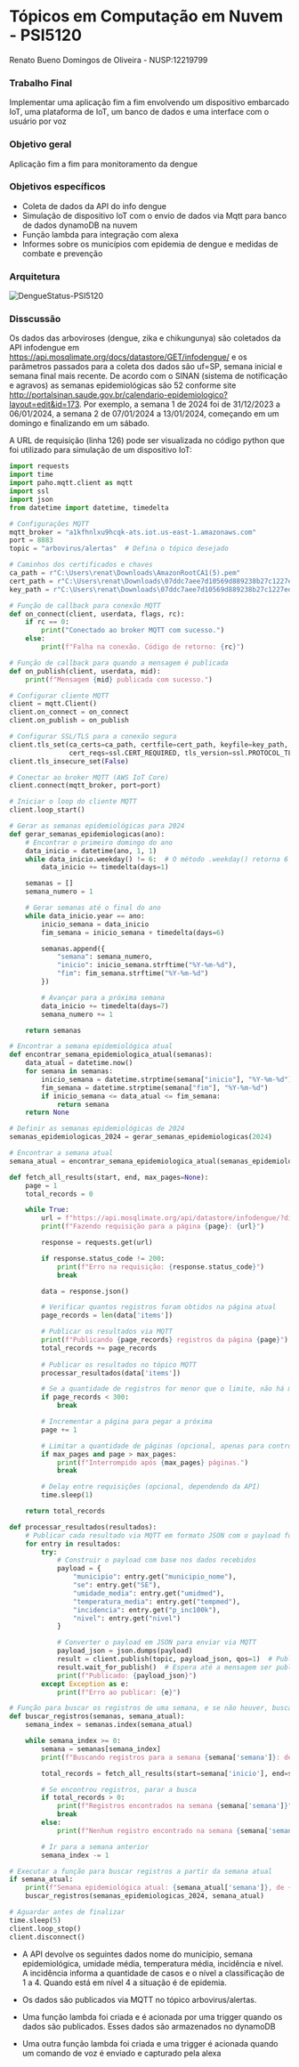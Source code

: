 # Tópicos em Computação em Nuvem - PSI5120

Renato Bueno Domingos de Oliveira - NUSP:12219799

### Trabalho Final
Implementar uma aplicação fim a fim envolvendo um dispositivo embarcado IoT, uma plataforma de IoT,
um banco de dados e uma interface com o usuário por voz

### Objetivo geral
Aplicação fim a fim para monitoramento da dengue

### Objetivos específicos

- Coleta de dados da API do info dengue
- Simulação de dispositivo IoT com o envio de dados via Mqtt para banco de dados dynamoDB na nuvem
- Função lambda para integração com alexa
- Informes sobre os municípios com epidemia de dengue e medidas de combate e prevenção

### Arquitetura

![DengueStatus-PSI5120](https://github.com/user-attachments/assets/e7a1c3e2-583c-456c-b5fc-f5e14ac4eafa)


### Disscussão

Os dados das arboviroses (dengue, zika e chikungunya) são coletados da API infodengue
em https://api.mosqlimate.org/docs/datastore/GET/infodengue/ e os parâmetros passados para a coleta dos dados são uf=SP, semana inicial e semana final mais recente. De acordo
com o SINAN (sistema de notificação e agravos) as semanas epidemiológicas são 52 conforme
site http://portalsinan.saude.gov.br/calendario-epidemiologico?layout=edit&id=173. Por exemplo, a semana 1 de 2024 foi de 31/12/2023 a 06/01/2024, a semana 2  de 07/01/2024 a 13/01/2024, começando em um domingo e finalizando em um sábado. 

A URL de requisição (linha 126) pode ser visualizada no código python que foi utilizado para simulação de um dispositivo IoT:

```Python
import requests
import time
import paho.mqtt.client as mqtt
import ssl
import json
from datetime import datetime, timedelta

# Configurações MQTT
mqtt_broker = "a1kfhnlxu9hcqk-ats.iot.us-east-1.amazonaws.com"
port = 8883
topic = "arbovirus/alertas"  # Defina o tópico desejado

# Caminhos dos certificados e chaves
ca_path = r"C:\Users\renat\Downloads\AmazonRootCA1(5).pem"
cert_path = r"C:\Users\renat\Downloads\07ddc7aee7d10569d889238b27c1227ed1ee8c3a75fc796c6b9d5edf17a5de6e-certificate.pem.crt"
key_path = r"C:\Users\renat\Downloads\07ddc7aee7d10569d889238b27c1227ed1ee8c3a75fc796c6b9d5edf17a5de6e-private.pem.key"

# Função de callback para conexão MQTT
def on_connect(client, userdata, flags, rc):
    if rc == 0:
        print("Conectado ao broker MQTT com sucesso.")
    else:
        print(f"Falha na conexão. Código de retorno: {rc}")

# Função de callback para quando a mensagem é publicada
def on_publish(client, userdata, mid):
    print(f"Mensagem {mid} publicada com sucesso.")

# Configurar cliente MQTT
client = mqtt.Client()
client.on_connect = on_connect
client.on_publish = on_publish

# Configurar SSL/TLS para a conexão segura
client.tls_set(ca_certs=ca_path, certfile=cert_path, keyfile=key_path,
               cert_reqs=ssl.CERT_REQUIRED, tls_version=ssl.PROTOCOL_TLSv1_2, ciphers=None)
client.tls_insecure_set(False)

# Conectar ao broker MQTT (AWS IoT Core)
client.connect(mqtt_broker, port=port)

# Iniciar o loop do cliente MQTT
client.loop_start()

# Gerar as semanas epidemiológicas para 2024
def gerar_semanas_epidemiologicas(ano):
    # Encontrar o primeiro domingo do ano
    data_inicio = datetime(ano, 1, 1)
    while data_inicio.weekday() != 6:  # O método .weekday() retorna 6 para domingo
        data_inicio += timedelta(days=1)

    semanas = []
    semana_numero = 1

    # Gerar semanas até o final do ano
    while data_inicio.year == ano:
        inicio_semana = data_inicio
        fim_semana = inicio_semana + timedelta(days=6)

        semanas.append({
            "semana": semana_numero,
            "inicio": inicio_semana.strftime("%Y-%m-%d"),
            "fim": fim_semana.strftime("%Y-%m-%d")
        })

        # Avançar para a próxima semana
        data_inicio += timedelta(days=7)
        semana_numero += 1

    return semanas

# Encontrar a semana epidemiológica atual
def encontrar_semana_epidemiologica_atual(semanas):
    data_atual = datetime.now()
    for semana in semanas:
        inicio_semana = datetime.strptime(semana["inicio"], "%Y-%m-%d")
        fim_semana = datetime.strptime(semana["fim"], "%Y-%m-%d")
        if inicio_semana <= data_atual <= fim_semana:
            return semana
    return None

# Definir as semanas epidemiológicas de 2024
semanas_epidemiologicas_2024 = gerar_semanas_epidemiologicas(2024)

# Encontrar a semana atual
semana_atual = encontrar_semana_epidemiologica_atual(semanas_epidemiologicas_2024)

def fetch_all_results(start, end, max_pages=None):
    page = 1
    total_records = 0

    while True:
        url = f"https://api.mosqlimate.org/api/datastore/infodengue/?disease=dengue&start={start}&end={end}&page={page}&limit=300&uf=SP"
        print(f"Fazendo requisição para a página {page}: {url}")

        response = requests.get(url)

        if response.status_code != 200:
            print(f"Erro na requisição: {response.status_code}")
            break

        data = response.json()

        # Verificar quantos registros foram obtidos na página atual
        page_records = len(data['items'])

        # Publicar os resultados via MQTT
        print(f"Publicando {page_records} registros da página {page}")
        total_records += page_records
        
        # Publicar os resultados no tópico MQTT
        processar_resultados(data['items'])

        # Se a quantidade de registros for menor que o limite, não há mais páginas
        if page_records < 300:
            break

        # Incrementar a página para pegar a próxima
        page += 1

        # Limitar a quantidade de páginas (opcional, apenas para controle de grandes volumes)
        if max_pages and page > max_pages:
            print(f"Interrompido após {max_pages} páginas.")
            break

        # Delay entre requisições (opcional, dependendo da API)
        time.sleep(1)

    return total_records

def processar_resultados(resultados):
    # Publicar cada resultado via MQTT em formato JSON com o payload fornecido
    for entry in resultados:
        try:
            # Construir o payload com base nos dados recebidos
            payload = {
                "municipio": entry.get("municipio_nome"),
                "se": entry.get("SE"),
                "umidade_media": entry.get("umidmed"),
                "temperatura_media": entry.get("tempmed"),
                "incidencia": entry.get("p_inc100k"),
                "nivel": entry.get("nivel")
            }

            # Converter o payload em JSON para enviar via MQTT
            payload_json = json.dumps(payload)
            result = client.publish(topic, payload_json, qos=1)  # Publica a mensagem com QoS 1
            result.wait_for_publish()  # Espera até a mensagem ser publicada
            print(f"Publicado: {payload_json}")
        except Exception as e:
            print(f"Erro ao publicar: {e}")

# Função para buscar os registros de uma semana, e se não houver, buscar da semana anterior
def buscar_registros(semanas, semana_atual):
    semana_index = semanas.index(semana_atual)

    while semana_index >= 0:
        semana = semanas[semana_index]
        print(f"Buscando registros para a semana {semana['semana']}: de {semana['inicio']} a {semana['fim']}")

        total_records = fetch_all_results(start=semana['inicio'], end=semana['fim'])

        # Se encontrou registros, parar a busca
        if total_records > 0:
            print(f"Registros encontrados na semana {semana['semana']}")
            break
        else:
            print(f"Nenhum registro encontrado na semana {semana['semana']}, buscando semana anterior.")

        # Ir para a semana anterior
        semana_index -= 1

# Executar a função para buscar registros a partir da semana atual
if semana_atual:
    print(f"Semana epidemiológica atual: {semana_atual['semana']}, de {semana_atual['inicio']} a {semana_atual['fim']}")
    buscar_registros(semanas_epidemiologicas_2024, semana_atual)

# Aguardar antes de finalizar
time.sleep(5)
client.loop_stop()
client.disconnect()
```

- A API devolve os seguintes dados nome do município, semana epidemiológica, umidade média, temperatura média, incidência e nível. A incidência informa a quantidade de casos e o nível a classificação de 1 a 4. Quando está em nível 4 a situação é de epidemia.

- Os dados são publicados via MQTT no tópico arbovirus/alertas. 

- Uma função lambda foi criada e é acionada por uma trigger quando os dados são publicados. Esses dados são armazenados no dynamoDB

- Uma outra função lambda foi criada e uma trigger é acionada quando um comando de voz é enviado e capturado pela alexa